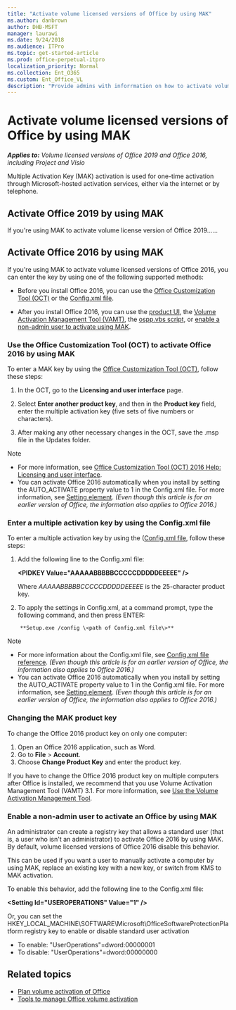 ```yaml
---
title: "Activate volume licensed versions of Office by using MAK"
ms.author: danbrown
author: DHB-MSFT
manager: laurawi
ms.date: 9/24/2018
ms.audience: ITPro
ms.topic: get-started-article
ms.prod: office-perpetual-itpro
localization_priority: Normal
ms.collection: Ent_O365
ms.custom: Ent_Office_VL
description: "Provide admins with inforrmation on how to activate volume licensed versions of Office by using Multiple Activation Key (MAK)."
---
```


# Activate volume licensed versions of Office by using MAK

 ***Applies to:*** *Volume licensed versions of Office 2019 and Office 2016, including Project and Visio*

  
Multiple Activation Key (MAK) activation is used for one-time activation through Microsoft-hosted activation services, either via the internet or by telephone. 


## Activate Office 2019 by using MAK

If you're using MAK to activate volume license version of Office 2019......


 
## Activate Office 2016 by using MAK

If you're using MAK to activate volume licensed versions of Office 2016, you can enter the key by using one of the following supported methods:
  
- Before you install Office 2016, you can use the [Office Customization Tool (OCT)](activate-office-by-using-mak.md#OCT) or the [Config.xml file](activate-office-by-using-mak.md#ConfigXML).
    
- After you install Office 2016, you can use the [product UI](activate-office-by-using-mak.md#OCT), the [Volume Activation Management Tool (VAMT)](https://docs.microsoft.com/windows/deployment/volume-activation/use-the-volume-activation-management-tool-client), the [ospp.vbs script](tools-to-manage-volume-activation-of-office.md#ospp), or [enable a non-admin user to activate using MAK](activate-office-by-using-mak.md#registry).
        
    
<a name="OCT"> </a>

### Use the Office Customization Tool (OCT) to activate Office 2016 by using MAK

To enter a MAK key by using the [Office Customization Tool (OCT)](../oct/oct-2016-help-overview.md), follow these steps:
  
1. In the OCT, go to the **Licensing and user interface** page. 
    
2. Select **Enter another product key**, and then in the **Product key** field, enter the multiple activation key (five sets of five numbers or characters). 
    
3. After making any other necessary changes in the OCT, save the .msp file in the Updates folder.
    
> [!NOTE]
> - For more information, see [Office Customization Tool (OCT) 2016 Help: Licensing and user interface](../oct/oct-2016-help-licensing-and-user-interface.md).
> - You can activate Office 2016 automatically when you install by setting the AUTO_ACTIVATE property value to 1 in the Config.xml file. For more information, see [Setting element](https://docs.microsoft.com/previous-versions/office/office-2013-resource-kit/cc179195(v=office.15)#setting-element). *(Even though this article is for an earlier version of Office, the information also applies to Office 2016.)*
  
<a name="ConfigXML"> </a>

### Enter a multiple activation key by using the Config.xml file

To enter a multiple activation key by using the ([Config.xml file](https://docs.microsoft.com/en-us/previous-versions/office/office-2013-resource-kit/cc179195%28v%3doffice.15%29), follow these steps:
  
1. Add the following line to the Config.xml file:
    
    **\<PIDKEY Value="AAAAABBBBBCCCCCDDDDDEEEEE" /\>**
    
    Where *AAAAABBBBBCCCCCDDDDDEEEEE* is the 25-character product key. 
    
2. To apply the settings in Config.xml, at a command prompt, type the following command, and then press ENTER:
  
```  
    **Setup.exe /config \<path of Config.xml file\>**
```
    
> [!NOTE]
> - For more information about the Config.xml file, see [Config.xml file reference](https://docs.microsoft.com/en-us/previous-versions/office/office-2013-resource-kit/cc179195%28v%3doffice.15%29). *(Even though this article is for an earlier version of Office, the information also applies to Office 2016.)*
> - You can activate Office 2016 automatically when you install by setting the AUTO_ACTIVATE property value to 1 in the Config.xml file. For more information, see [Setting element](https://docs.microsoft.com/previous-versions/office/office-2013-resource-kit/cc179195(v=office.15)#setting-element). *(Even though this article is for an earlier version of Office, the information also applies to Office 2016.)* 
  
<a name="UI"> </a>

### Changing the MAK product key

  
To change the Office 2016 product key on only one computer:
  
1. Open an Office 2016 application, such as Word.
2. Go to **File** > **Account**.
3. Choose **Change Product Key** and enter the product key. 
 
If you have to change the Office 2016 product key on multiple computers after Office is installed, we recommend that you use Volume Activation Management Tool (VAMT) 3.1. For more information, see [Use the Volume Activation Management Tool](https://docs.microsoft.com/windows/deployment/volume-activation/use-the-volume-activation-management-tool-client).
    
 
<a name="registry"> </a>

### Enable a non-admin user to activate an Office by using MAK

An administrator can create a registry key that allows a standard user (that is, a user who isn't an administrator) to activate Office 2016 by using MAK. By default, volume licensed versions of Office 2016 disable this behavior. 

This can be used if you want a user to manually activate a computer by using MAK, replace an existing key with a new key, or switch from KMS to MAK activation.

To enable this behavior, add the following line to the Config.xml file:
  
 **\<Setting Id="USEROPERATIONS" Value="1" /\>**
  
Or, you can set the HKEY_LOCAL_MACHINE\SOFTWARE\Microsoft\OfficeSoftwareProtectionPlatform registry key to enable or disable standard user activation
  
 - To enable: "UserOperations"=dword:00000001
 - To disable: "UserOperations"=dword:00000000
  

  
## Related topics

- [Plan volume activation of Office](plan-volume-activation-of-office.md)
- [Tools to manage Office volume activation](tools-to-manage-volume-activation-of-office.md)

